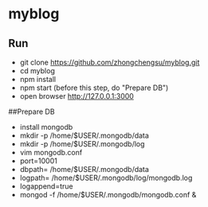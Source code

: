 # myblog
## Run
* git clone https://github.com/zhongchengsu/myblog.git
* cd myblog
* npm install
* npm start (before this step, do "Prepare DB")
* open browser http://127.0.0.1:3000

##Prepare DB
* install mongodb
* mkdir -p /home/$USER/.mongodb/data
* mkdir -p /home/$USER/.mongodb/log
* vim mongodb.conf
 * port=10001
 * dbpath= /home/$USER/.mongodb/data
 * logpath= /home/$USER/.mongodb/log/mongodb.log
 * logappend=true
* mongod -f /home/$USER/.mongodb/mongodb.conf &



